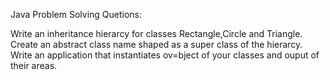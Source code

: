 Java Problem Solving
  Quetions:

  Write an inheritance hierarcy for classes Rectangle,Circle and Triangle.
  Create an abstract class name shaped as a super class of the hierarcy. Write
  an application that instantiates ov=bject of your classes and ouput of their areas.
